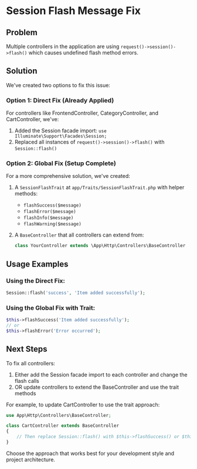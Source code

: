 # Session Flash Message Fix

## Problem
Multiple controllers in the application are using `request()->session()->flash()` which causes undefined flash method errors.

## Solution
We've created two options to fix this issue:

### Option 1: Direct Fix (Already Applied)
For controllers like FrontendController, CategoryController, and CartController, we've:
1. Added the Session facade import: `use Illuminate\Support\Facades\Session;`
2. Replaced all instances of `request()->session()->flash()` with `Session::flash()`

### Option 2: Global Fix (Setup Complete)
For a more comprehensive solution, we've created:

1. A `SessionFlashTrait` at `app/Traits/SessionFlashTrait.php` with helper methods:
   - `flashSuccess($message)`
   - `flashError($message)`
   - `flashInfo($message)`
   - `flashWarning($message)`

2. A `BaseController` that all controllers can extend from:
   ```php
   class YourController extends \App\Http\Controllers\BaseController
   ```

## Usage Examples

### Using the Direct Fix:
```php
Session::flash('success', 'Item added successfully');
```

### Using the Global Fix with Trait:
```php
$this->flashSuccess('Item added successfully');
// or
$this->flashError('Error occurred');
```

## Next Steps

To fix all controllers:

1. Either add the Session facade import to each controller and change the flash calls
2. OR update controllers to extend the BaseController and use the trait methods

For example, to update CartController to use the trait approach:

```php
use App\Http\Controllers\BaseController;

class CartController extends BaseController
{
    // Then replace Session::flash() with $this->flashSuccess() or $this->flashError()
}
```

Choose the approach that works best for your development style and project architecture.
